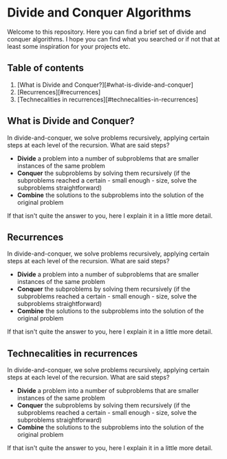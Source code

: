 # Divide and Conquer Algorithms</h1>
Welcome to this repository. Here you can find a brief set of divide and conquer algorithms. I hope you can find what you searched or if not that at least some inspiration for your projects etc.

## Table of contents
1. [What is Divide and Conquer?][#what-is-divide-and-conquer]
2. [Recurrences][#recurrences]
3. [Technecalities in recurrences][#technecalities-in-recurrences]

## What is Divide and Conquer?
In divide-and-conquer, we solve problems recursively, applying certain steps at each level of the recursion. What are said steps?

* **Divide** a problem into a number of subproblems that are smaller instances of the same problem
* **Conquer** the subproblems by solving them recursively (if the subproblems reached a certain - small enough - size, solve the subproblems straightforward)
* **Combine** the solutions to the subproblems into the solution of the original problem

If that isn't quite the answer to you, here I explain it in a little more detail.

## Recurrences
In divide-and-conquer, we solve problems recursively, applying certain steps at each level of the recursion. What are said steps?

* **Divide** a problem into a number of subproblems that are smaller instances of the same problem
* **Conquer** the subproblems by solving them recursively (if the subproblems reached a certain - small enough - size, solve the subproblems straightforward)
* **Combine** the solutions to the subproblems into the solution of the original problem

If that isn't quite the answer to you, here I explain it in a little more detail.

## Technecalities in recurrences
In divide-and-conquer, we solve problems recursively, applying certain steps at each level of the recursion. What are said steps?

* **Divide** a problem into a number of subproblems that are smaller instances of the same problem
* **Conquer** the subproblems by solving them recursively (if the subproblems reached a certain - small enough - size, solve the subproblems straightforward)
* **Combine** the solutions to the subproblems into the solution of the original problem

If that isn't quite the answer to you, here I explain it in a little more detail.
